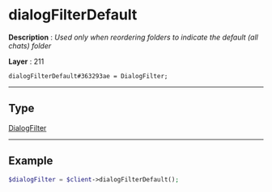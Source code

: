 # dialogFilterDefault

**Description** : *Used only when reordering folders to indicate the default (all chats) folder*

**Layer** : 211

```tl
dialogFilterDefault#363293ae = DialogFilter;
```

---

## Type

[DialogFilter](type/DialogFilter)

---

## Example

```php
$dialogFilter = $client->dialogFilterDefault();
```